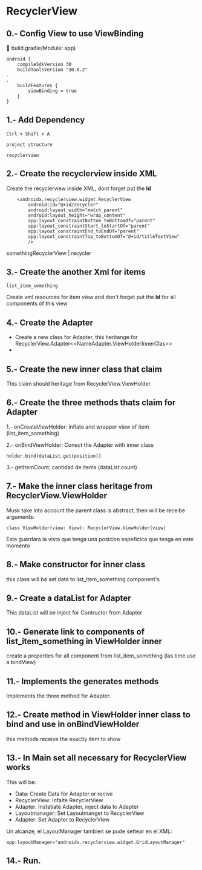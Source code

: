 # RecyclerView

## 0.- Config View to use ViewBinding


📄 build.gradle(Module: app)

```
android {
    compileSdkVersion 30
    buildToolsVersion "30.0.2"
.
.
    buildFeatures {
        viewBinding = true
    }
}    
```

## 1.- Add Dependency 

```
Ctrl + Shift + A 

project structure

recyclerview
```

## 2.- Create the recyclerview inside XML

Create the recyclerview inside XML, dont forget put the **Id**

```
    <androidx.recyclerview.widget.RecyclerView
        android:id="@+id/recycler"
        android:layout_width="match_parent"
        android:layout_height="wrap_content"
        app:layout_constraintBottom_toBottomOf="parent"
        app:layout_constraintStart_toStartOf="parent"
        app:layout_constraintEnd_toEndOf="parent"
        app:layout_constraintTop_toBottomOf="@+id/titleTextView"
        />
```

somethingRecyclerView | recycler


## 3.- Create the another Xml for items

```
list_item_something
```

Create xml resources for item view and don't forget put the **Id** for all components of this view


## 4.- Create the Adapter

- Create a new class for Adapter, this heritange for RecyclerView.Adapter<<NameAdapter.ViewHolderInnerClas>>
- 



## 5.- Create the new inner class that claim 

This claim should heritage from RecyclerView.ViewHolder


## 6.- Create the three methods thats claim for Adapter

1.- onCreateViewHolder: inflate and wrapper view of item (list_item_something)

2.- onBindViewHolder: Conect the Adapter with inner class

```
holder.bind(dataList.get(position))
```

3.- getItemCount: cantidad de items  (dataList.count)


## 7.- Make the inner class heritage from RecyclerView.ViewHolder

Musk take into account the parent class is abstract, then will be receibe arguments:

```
class ViewHolder(view: View): RecyclerView.ViewHolder(view)
```

Este guardara la vista que tenga una posicion espeficica que tenga en este momento

## 8.- Make constructor for inner class

this class will be set data to list_item_something component's

## 9.- Create a dataList for Adapter

This dataList will be inject for Contructor from Adapter

## 10.- Generate link to components of list_item_something in ViewHolder inner

create a properties for all component from list_item_something (las time use a bindView)


## 11.- Implements the generates methods

Implements the three method for Adapter.

## 12.- Create method in ViewHolder inner class to bind and use in onBindViewHolder

this methods receive the exactly item to show


## 13.- In Main set all necessary for RecyclerView works

This will be:

- Data: Create Data for Adapter or recive
- RecyclerView: Infalte RecyclerView
- Adapter: Instatiate Adapter, inject data to Adapter 
- Layoutmanager: Set Layoutmanget to RecyclerView
- Adapter: Set Adapter to RecyclerView

Un alcanze, el LayoutManager tambien se pude settear en el XML:

```
app:layoutManager="androidx.recyclerview.widget.GridLayoutManager"
```


## 14.- Run.

